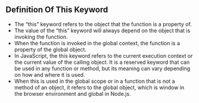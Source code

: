 ## Definition Of This Keyword

- The “this” keyword refers to the object that the function is a property of.
- The value of the “this” keyword will always depend on the object that is invoking the function.
- When the function is invoked in the global context, the function is a property of the global object.
- In JavaScript, the this keyword refers to the current execution context or the current value of the calling object. It is a reserved keyword that can be used in any function or method, but its meaning can vary depending on how and where it is used.
- When this is used in the global scope or in a function that is not a method of an object, it refers to the global object, which is window in the browser environment and global in Node.js.
